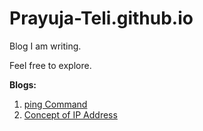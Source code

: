 # Prayuja-Teli.github.io

Blog I am writing.

Feel free to explore.

**Blogs:**
1. [ping Command](https://Prayuja-Teli.github.io/Blog/ping.md)
2. [Concept of IP Address](https://Prayuja-Teli.github.io/Blog/IPAddress.md)
